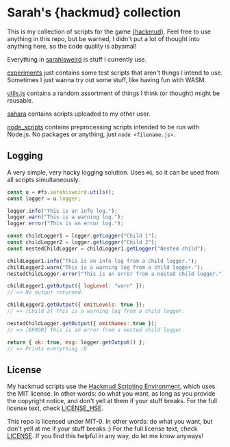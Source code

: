 # Sarah's {hackmud} collection

This is my collection of scripts for the game [{hackmud}](https://hackmud.com).
Feel free to use anything in this repo, but be warned, I didn't put a lot of
thought into anything here, so the code quality is abysmal!

Everything in [sarahisweird](/src/scripts/sarahisweird/) is stuff I
currently use.

[experiments](/src/scripts/sarahisweird/experiments/) just contains some test
scripts that aren't things I intend to use. Sometimes I just wanna try out some
stuff, like having fun with WASM.

[utils.js](/src/scripts/sarahisweird/utils.js) contains a random assortment of
things I think (or thought) might be reusable.

[sahara](/src/scripts/sahara/) contains scripts uploaded to my other user.

[node_scripts](/node_scripts/) contains preprocessing scripts intended to be run
with Node.js. No packages or anything, just `node <filename.js>`.

## Logging

A very simple, very hacky logging solution. Uses `#G`, so it can be used from
all scripts simultaneously.

```js
const u = #fs.sarahisweird.utils();
const logger = u.logger;

logger.info("This is an info log.");
logger.warn("This is a warning log.");
logger.error("This is an error log.");

const childLogger1 = logger.getLogger("Child 1");
const childLogger2 = logger.getLogger("Child 2");
const nestedChildLogger = childLogger1.getLogger("Nested child");

childLogger1.info("This is an info log from a child logger.");
childLogger2.warn("This is a warning log from a child logger.");
nestedChildLogger.error("This is an error from a nested child logger.");

childLogger1.getOutput({ logLevel: "warn" });
// => No output returned.

childLogger2.getOutput({ omitLevels: true });
// => [Child 2] This is a warning log from a child logger.

nestedChildLogger.getOutput({ omitNames: true });
// => [ERROR] This is an error from a nested child logger.

return { ok: true, msg: logger.getOutput() };
// => Prints everything :D
```

## License

My hackmud scripts use the
[Hackmud Scripting Environment](https://github.com/samualtnorman/hackmud-environment),
which uses the MIT license. In other words: do what you want, as long as you
provide the copyright notice, and don't yell at them if your stuff breaks. For
the full license text, check [LICENSE_HSE](/LICENSE_HSE).

This repo is licensed under MIT-0. In other words: do what you want, but don't
yell at me if your stuff breaks :) For the full license text, check
[LICENSE](/LICENSE). If you find this helpful in any way, do let me know
anyways!
